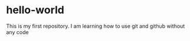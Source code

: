 # hello-world
This is my first repository. I am learning how to use git and github without any code
